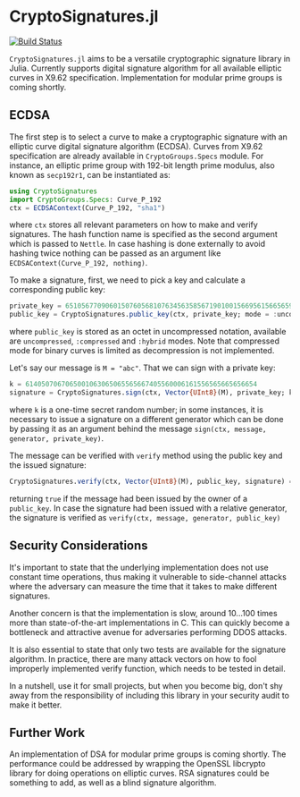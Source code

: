 # CryptoSignatures.jl
[![Build Status](https://travis-ci.com/PeaceFounder/CryptoSignatures.jl.svg?branch=master)](https://travis-ci.com/PeaceFounder/CryptoSignatures.jl)

`CryptoSignatures.jl` aims to be a versatile cryptographic signature library in Julia. Currently supports digital signature algorithm for all available elliptic curves in X9.62 specification. Implementation for modular prime groups is coming shortly.

## ECDSA

The first step is to select a curve to make a cryptographic signature with an elliptic curve digital signature algorithm (ECDSA). Curves from X9.62 specification are already available in `CryptoGroups.Specs` module. For instance, an elliptic prime group with 192-bit length prime modulus, also known as `secp192r1`,  can be instantiated as:

```julia
using CryptoSignatures
import CryptoGroups.Specs: Curve_P_192
ctx = ECDSAContext(Curve_P_192, "sha1")
```

where `ctx` stores all relevant parameters on how to make and verify signatures. The hash function name is specified as the second argument which is passed to `Nettle`. In case hashing is done externally to avoid hashing twice nothing can be passed as an argument like `ECDSAContext(Curve_P_192, nothing)`. 

To make a signature, first, we need to pick a key and calculate a corresponding public key:

```julia
private_key = 651056770906015076056810763456358567190100156695615665659
public_key = CryptoSignatures.public_key(ctx, private_key; mode = :uncompressed)
```

where `public_key` is stored as an octet in uncompressed notation, available are `uncompressed`, `:compressed` and `:hybrid` modes. Note that compressed mode for binary curves is limited as decompression is not implemented.

Let's say our message is `M = "abc"`. That we can sign with a private key:

```julia
k = 6140507067065001063065065565667405560006161556565665656654
signature = CryptoSignatures.sign(ctx, Vector{UInt8}(M), private_key; k)
```

where `k` is a one-time secret random number; in some instances, it is necessary to issue a signature on a different generator which can be done by passing it as an argument behind the message `sign(ctx, message, generator, private_key)`. 

The message can be verified with `verify` method using the public key and the issued signature:

```julia
CryptoSignatures.verify(ctx, Vector{UInt8}(M), public_key, signature) == true
```

returning `true` if the message had been issued by the owner of a `public_key`. In case the signature had been issued with a relative generator, the signature is verified as `verify(ctx, message, generator, public_key)`

## Security Considerations

It's important to state that the underlying implementation does not use constant time operations, thus making it vulnerable to side-channel attacks where the adversary can measure the time that it takes to make different signatures. 

Another concern is that the implementation is slow, around 10...100 times more than state-of-the-art implementations in C. This can quickly become a bottleneck and attractive avenue for adversaries performing DDOS attacks. 

It is also essential to state that only two tests are available for the signature algorithm. In practice, there are many attack vectors on how to fool improperly implemented verify function, which needs to be tested in detail. 

In a nutshell, use it for small projects, but when you become big, don't shy away from the responsibility of including this library in your security audit to make it better.

## Further Work

 An implementation of DSA for modular prime groups is coming shortly. The performance could be addressed by wrapping the OpenSSL libcrypto library for doing operations on elliptic curves. RSA signatures could be something to add, as well as a blind signature algorithm. 

 
